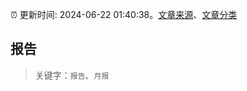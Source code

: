 :alarm_clock: 更新时间: 2024-06-22 01:40:38。[文章来源](/README.md)、[文章分类](/TAGS.md)

## 报告


> 关键字：`报告`、`月报`



